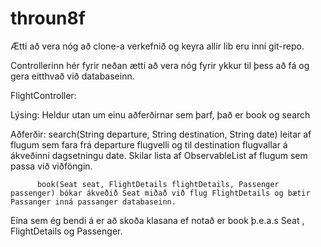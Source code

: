 # throun8f
Ætti að vera nóg að clone-a verkefnið og keyra allir lib eru inní git-repo.

Controllerinn hér fyrir neðan ætti að vera nóg fyrir ykkur til þess að fá og gera eitthvað við databaseinn.


FlightController:

Lýsing: Heldur utan um einu aðferðirnar sem þarf, það er book og search

Aðferðir: 
          search(String departure, String destination, String date) leitar af flugum sem fara frá departure flugvelli og til destination flugvallar á ákveðinni         dagsetningu date. Skilar lista af ObservableList <FlightDetails> af flugum sem passa við viðföngin.
  
          book(Seat seat, FlightDetails flightDetails, Passenger passenger) bókar ákveðið Seat miðað við flug FlightDetails og bætir Passanger inná passanger databaseinn.

Eina sem ég bendi á er að skoða klasana ef notað er book þ.e.a.s Seat , FlightDetails og Passenger.
